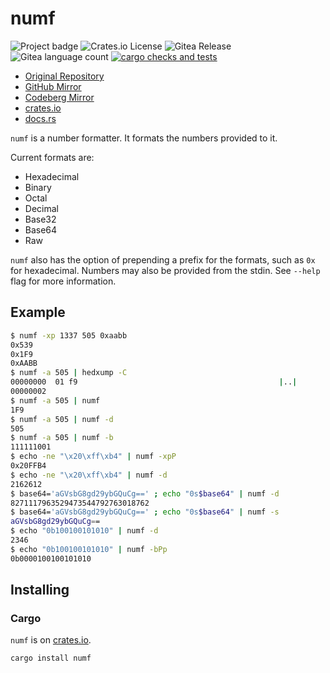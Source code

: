 # numf


![Project badge](https://img.shields.io/badge/language-Rust-blue.svg)
![Crates.io License](https://img.shields.io/crates/l/numf)
![Gitea Release](https://img.shields.io/gitea/v/release/PlexSheep/numf?gitea_url=https%3A%2F%2Fgit.cscherr.de)
![Gitea language count](https://img.shields.io/gitea/languages/count/PlexSheep/numf?gitea_url=https%3A%2F%2Fgit.cscherr.de)
[![cargo checks and tests](https://github.com/PlexSheep/numf/actions/workflows/cargo.yaml/badge.svg)](https://github.com/PlexSheep/numf/actions/workflows/cargo.yaml)

* [Original Repository](https://git.cscherr.de/PlexSheep/numf)
* [GitHub Mirror](https://github.com/PlexSheep/numf)
* [Codeberg Mirror](https://codeberg.org/PlexSheep/numf)
* [crates.io](https://crates.io/crates/numf)
* [docs.rs](https://docs.rs/numf/latest/numf/)

`numf` is a number formatter. It formats the numbers provided to it.

Current formats are:

- Hexadecimal
- Binary
- Octal
- Decimal
- Base32
- Base64
- Raw

`numf` also has the option of prepending a prefix for the formats, such as
`0x` for hexadecimal. Numbers may also be provided from the stdin. See `--help`
flag for more information.

## Example

```bash
$ numf -xp 1337 505 0xaabb
0x539
0x1F9
0xAABB
$ numf -a 505 | hedxump -C
00000000  01 f9                                             |..|
00000002
$ numf -a 505 | numf
1F9
$ numf -a 505 | numf -d
505
$ numf -a 505 | numf -b
111111001
$ echo -ne "\x20\xff\xb4" | numf -xpP
0x20FFB4
$ echo -ne "\x20\xff\xb4" | numf -d
2162612
$ base64='aGVsbG8gd29ybGQuCg==' ; echo "0s$base64" | numf -d
8271117963529473544792763018762
$ base64='aGVsbG8gd29ybGQuCg==' ; echo "0s$base64" | numf -s
aGVsbG8gd29ybGQuCg==
$ echo "0b100100101010" | numf -d
2346
$ echo "0b100100101010" | numf -bPp
0b0000100100101010
```
## Installing

### Cargo

`numf` is on [crates.io](https://crates.io).

```
cargo install numf
```
